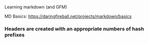 Learning markdown (and GFM)

MD Basics: https://daringfireball.net/projects/markdown/basics

### Headers are created with an appropriate numbers of hash prefixes